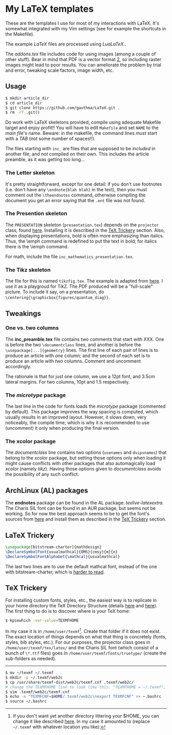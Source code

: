 My LaTeX templates 
===

These are the templates I use for most of my interactions with
LaTeX. It's somewhat integrated with my Vim settings (see for
example the shortcuts in the Makefile).

The example *LaTeX* files are processed using *LuaLaTeX.*.

The *addons.tex* file includes code for using images (among a couple
of other stuff). Bear in mind that PDF is a vector format [2], so
including raster images might lead to poor results. You can
ameliorate the problem by trial and error, tweaking scale factors,
image width, etc. 

Usage 
---

```bash
$ mkdir article_dir
$ cd article_dir
$ git clone https://github.com/gauthma/LaTeX.git .
$ rm -rf .git()
```

Do work with LaTeX skeletons provided, compile using adequate
Makefile target and enjoy profit!! You will have to edit `Makefile`
and set `NAME` to the *main file*'s name. Beware: in the makefile,
the command lines *must* start with a *TAB* (not some number of
spaces!!).

The files starting with `inc_` are files that are supposed to be
*included* in another file, and *not* compiled on their own. This
includes the article preamble, as it was getting too long...

### The Letter skeleton

It's pretty straightforward, except for one detail: if you don't use
footnotes (i.e. don't have any `\endnote{blah blah}` in the text),
then you must comment out the `\theendnotes` command, otherwise
compiling the document you get an error saying that the `.ent` file
was not found.

### The Presention skeleton

The `PRESENTATION` skeleton (`presentation.tex`) depends on the
`projector` class, found [here](http://www.shoup.net/projector/).
Installing it is described in the [TeX Trickery](#tex-trickery)
section. Also, when displaying presentations, bold is often more
emphasizing than italics. Thus, the \emph command is redefined to
put the text in bold; for italics there is the \iemph command.

For math, include the file `inc_mathematics_presentation.tex`.

### The Tikz skeleton

The file for this is named `tikzfig.tex`. The example is adapted
from [here][5]. I use it as a playgroud for TikZ. The PDF produced
will be a "full-scale" picture. To include it say, on a
presentation, do `\centering{\graphicbox{figures/quantum_diag}}`.

Tweakings
---

### One vs. two columns  

The **inc_preamble.tex** file contains two comments that start
with XXX. One is before the two `\documentclass` lines, and another
is before the `\usepackage[...]{geometry}` lines. The first line of
each pair of lines is to produce an article with *one* column; and
the second of each set is to produce an article with *two* columns.
Comment and uncomment accordingly.

The rationale is that for just one column, we use a 12pt font, and
3.5cm lateral margins. For two columns, 10pt and 1.5 respectively.

### The *microtype* package

The last line in the code for fonts loads the *microtype* package
(commented by default). This package improves the way spacing is
computed, which usually results in an improved layout. However, it
slows down, very noticeably, the compile time; which is why it is
recommended to use (uncomment) it only when producing the final
version.

### The xcolor package

The *documentclass* line contains two options (`usenames` and
`dvipsnames`) that belong to the *xcolor* package, but setting those
options only when loading it might cause conflicts with other
packages that also automagically load *xcolor* (namely *tikz*).
Having those options given to *documentclass* avoids the possibility
of any such conflict.

ArchLinux (AL) packages 
---

The __endnotes__ package can be found in the AL package:
*texlive-latexextra*. The Charis SIL font can be found in an AUR
package, but seems not be working. So for now the best approach
seems to be to get the font's sources from
[here](http://scripts.sil.org/cms/scripts/page.php?item_id=CharisSIL_download#b3a62bff)
and install them as described in the [TeX Trickery](#tex-trickery) section.

LaTeX Trickery
---

```tex
\usepackage[bitstream-charter]{mathdesign}
\DeclareSymbolFont{usualmathcal}{OMS}{cmsy}{m}{n}
\DeclareSymbolFontAlphabet{\mathcal}{usualmathcal} 
```

The last two lines are to use the default mathcal font, instead of
the one with bitstream-charter, which is [harder to read][1].

TeX Trickery
---

For installing custom fonts, styles, etc., the
easiest way is to replicate in your home directory the TeX Directory
Structure (details [here][3] and [here][4]). The first thing to do
is to discover where is your TeX home:

```bash
$ kpsewhich -var-value=TEXMFHOME
```

In my case it is in `/home/user/texmf`[^1]. Create that folder if it
does not exist. The exact location of things depends on what that
thing is concretely (fonts, styles, bib styles, etc.). For our
purposes, the projector class goes in `/home/user/texmf/tex/latex/`
and the Charis SIL font (which consist of a bunch of `\*.ttf` files)
goes in `/home/user/texmf/fonts/truetype/` (create the sub-folders
as needed).

----

[^1]: If you don't want yet another directory littering your $HOME,
		you can change it like described [here][6]. In my case it
		amounted to (replace `~/.texmf` with whatever location you
		like):

```bash
$ mv ~/texmf ~/.texmf
$ mkdir -p ~/.texmf/web2c
$ cp /usr/share/texmf-dist/web2c/texmf.cnf .texmf/web2c/
# change the TEXMFHOME line to look like this: "TEXMFHOME = ~/.texmf", 
$ vim .texmf/web2c/texmf.cnf
$ echo -e "TEXMFCNF=$HOME/.texmf/web2c\nexport TEXMFCNF" >> ~.bashrc
$ source ~/.bashrc
```

[1]: http://www.latex-community.org/forum/viewtopic.php?f=48&t=6989   
[2]: http://www.youthedesigner.com/2012/08/12/how-to-explain-raster-vs-vector-to-your-clients/   
[3]: http://en.wikipedia.org/wiki/TeX_Directory_Structure  
[4]: http://tex.stackexchange.com/questions/1137/where-do-i-place-my-own-sty-files-to-make-them-available-to-all-my-tex-files  
[5]: http://www.texample.net/tikz/examples/quantum-circuit/  
[6]: http://www.tex.ac.uk/cgi-bin/texfaq2html?label=privinst
